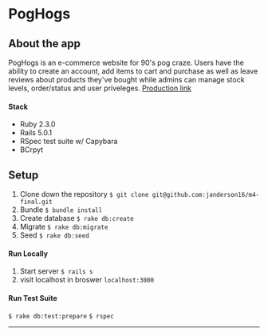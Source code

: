 # PogHogs

## About the app

PogHogs is an e-commerce website for 90's pog craze. Users have the ability to create an account, add items to cart and purchase as well as leave reviews about products they've bought while admins can manage stock levels, order/status and user priveleges.
[Production link](https://poghogs.herokuapp.com/)

#### Stack
* Ruby 2.3.0
* Rails 5.0.1
* RSpec test suite w/ Capybara
* BCrpyt


## Setup

1. Clone down the repository
```$ git clone git@github.com:janderson16/m4-final.git```
1. Bundle
```$ bundle install```
1. Create database
```$ rake db:create```
1. Migrate
```$ rake db:migrate``` 
1. Seed
```$ rake db:seed```
#### Run Locally
1. Start server
```$ rails s```
1. visit localhost in broswer
```localhost:3000``` 

#### Run Test Suite

```$ rake db:test:prepare```
```$ rspec```

---
